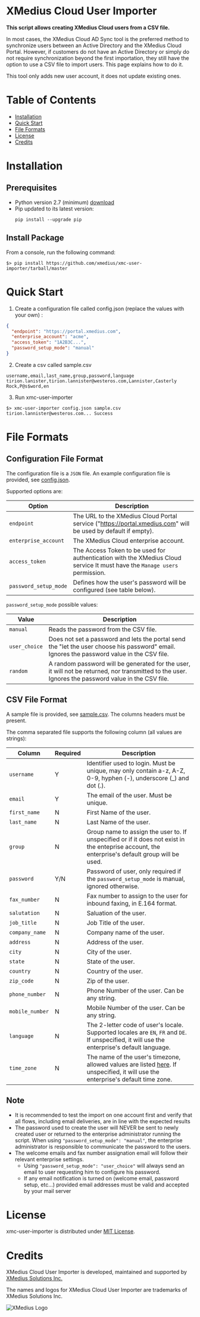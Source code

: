 # XMedius Cloud User Importer

**This script allows creating XMedius Cloud users from a CSV file.**

In most cases, the XMedius Cloud AD Sync tool is the preferred method to synchronize users between an Active Directory and the XMedius Cloud Portal. However, if customers do not have an Active Directory or simply do not require synchronization beyond the first importation, they still have the option to use a CSV file to import users. This page explains how to do it.

This tool only adds new user account, it does not update existing ones.

# Table of Contents

* [Installation](#installation)
* [Quick Start](#quick-start)
* [File Formats](#file-formats)
* [License](#license)
* [Credits](#credits)

# Installation

## Prerequisites

- Python version 2.7 (minimum) [download](https://www.python.org/downloads/)
- Pip updated to its latest version:
  ```
  pip install --upgrade pip
  ```

## Install Package

From a console, run the following command:

```
$> pip install https://github.com/xmedius/xmc-user-importer/tarball/master
```

# Quick Start

1. Create a configuration file called config.json (replace the values with your own) :

```json
{
  "endpoint": "https://portal.xmedius.com",
  "enterprise_account": "acme",
  "access_token": "1A2B3C...",
  "password_setup_mode": "manual"
}

```

2. Create a csv called sample.csv

```
username,email,last_name,group,password,language
tirion.lanister,tirion.lannister@westeros.com,Lannister,Casterly Rock,P@s$word,en
```

3. Run xmc-user-importer

```
$> xmc-user-importer config.json sample.csv
tirion.lannister@westeros.com... Success
```

# File Formats

## Configuration File Format

The configuration file is a `JSON` file. An example configuration file is provided, see
[config.json](https://github.com/xmedius/xmc-user-importer/blob/master/examples/config.json).

Supported options are:

Option                   | Description
-------------------------|-----------
```endpoint```           | The URL to the XMedius Cloud Portal service ("https://portal.xmedius.com" will be used by default if empty).
```enterprise_account``` | The XMedius Cloud enterprise account.
```access_token```       | The Access Token to be used for authentication with the XMedius Cloud service  It must have the `Manage users` permission.
```password_setup_mode```| Defines how the user's password will be configured (see table below).


```password_setup_mode``` possible values:

Value             | Description
------------------|------------
```manual```      | Reads the password from the CSV file.
```user_choice``` | Does not set a password and lets the portal send the "let the user choose his password" email. Ignores the password value in the CSV file.
```random```      | A random password will be generated for the user, it will not be returned, nor transmitted to the user. Ignores the password value in the CSV file.


## CSV File Format

A sample file is provided, see [sample.csv](https://github.com/xmedius/xmc-user-importer/blob/master/examples/sample.csv). The columns headers must be present.

The comma separated file supports the following column (all values are strings):

Column              | Required | Description
--------------------|----------|-----------
```username```      |        Y | Identifier used to login. Must be unique, may only contain a-z, A-Z, 0-9, hyphen (-), underscore (_) and dot (.).
```email```         |        Y | The email of the user. Must be unique.
```first_name```    |        N | First Name of the user.
```last_name```     |        N | Last Name of the user.
```group```         |        N | Group name to assign the user to. If unspecified or if it does not exist in the enteprise account, the enterprise's default group will be used.
```password```      |      Y/N | Password of user, only required if the `password_setup_mode` is manual, ignored otherwise.
```fax_number```    |        N | Fax number to assign to the user for inbound faxing, in E.164 format.
```salutation```    |        N | Saluation of the user.
```job_title```     |        N | Job Title of the user.
```company_name```  |        N | Company name of the user.
```address```       |        N | Address of the user.
```city```          |        N | City of the user.
```state```         |        N | State of the user.
```country```       |        N | Country of the user.
```zip_code```      |        N | Zip of the user.
```phone_number```  |        N | Phone Number of the user. Can be any string.
```mobile_number``` |        N | Mobile Number of the user. Can be any string.
```language```      |        N | The 2-letter code of user's locale. Supported locales are `EN`, `FR` and `DE`. If unspecified, it will use the enterprise's default language.
```time_zone```     |        N | The name of the user's timezone, allowed values are listed [here](http://api.rubyonrails.org/classes/ActiveSupport/TimeZone.html). If unspecified, it will use the enterprise's default time zone.


## Note

- It is recommended to test the import on one account first and verify that all flows, including email deliveries, are in line with the expected results
- The password used to create the user will NEVER be sent to newly created user or returned to the
  enterprise administrator running the script. When using `"password_setup_mode": "manual"`, the
  enterprise administrator is responsible to communicate the password to the users.
- The welcome emails and fax number assignation email will follow their relevant enterprise settings.
  - Using `"password_setup_mode": "user_choice"` will always send an email to user requesting him to configure his password.
  - If any email notification is turned on (welcome email, password setup, etc…) provided email addresses must be valid and accepted by your mail server

# License

xmc-user-importer is distributed under [MIT License](https://github.com/xmedius/xmc-user-importer/blob/master/LICENSE).

# Credits

XMedius Cloud User Importer is developed, maintained and supported by
[XMedius Solutions Inc.](https://www.xmedius.com?source=xmc-user-importer)

The names and logos for XMedius Cloud User Importer are trademarks of XMedius Solutions Inc.

![XMedius Logo](https://s3.amazonaws.com/xmc-public/images/xmedius-site-logo.png)

